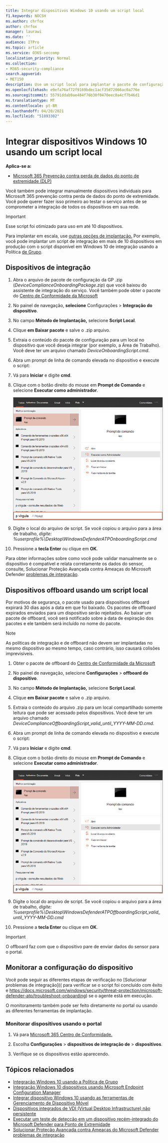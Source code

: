 ```yaml
---
title: Integrar dispositivos Windows 10 usando um script local
f1.keywords: NOCSH
ms.author: chrfox
author: chrfox
manager: laurawi
ms.date: ''
audience: ITPro
ms.topic: article
ms.service: O365-seccomp
localization_priority: Normal
ms.collection:
- M365-security-compliance
search.appverid:
- MET150
description: Use um script local para implantar o pacote de configuração em dispositivos para que eles sejam integrados ao serviço.
ms.openlocfilehash: e9efa76af72f9169bdec1acf35d72066ac0a776e
ms.sourcegitcommit: 55791ddab9ae484f76b30f0470eec8a4cf7b46d1
ms.translationtype: MT
ms.contentlocale: pt-BR
ms.lasthandoff: 04/20/2021
ms.locfileid: "51893302"
---
```

# <a name="onboard-windows-10-devices-using-a-local-script"></a>Integrar dispositivos Windows 10 usando um script local

**Aplica-se a:**

- [Microsoft 365 Prevenção contra perda de dados do ponto de extremidade (DLP)](./endpoint-dlp-learn-about.md)

Você também pode integrar manualmente dispositivos individuais para Microsoft 365 prevenção contra perda de dados do ponto de extremidade. Você pode querer fazer isso primeiro ao testar o serviço antes de se comprometer a integração de todos os dispositivos em sua rede.

> [!IMPORTANT]
> Esse script foi otimizado para uso em até 10 dispositivos.
>
> Para implantar em escala, use [outras opções de implantação.](dlp-configure-endpoints.md) Por exemplo, você pode implantar um script de integração em mais de 10 dispositivos em produção com o script disponível em Windows 10 de integração usando a Política [de Grupo](dlp-configure-endpoints-gp.md).

## <a name="onboard-devices"></a>Dispositivos de integração
 
1.  Abra o arquivo de pacote de configuração da GP .zip (*DeviceComplianceOnboardingPackage.zip*) que você baixou do assistente de integração do serviço. Você também pode obter o pacote do [Centro de Conformidade da Microsoft](https://compliance.microsoft.com)

2. No painel de navegação, **selecione** Configurações  >  **Integração do dispositivo**.

3. No campo **Método de Implantação,** selecione **Script Local**.

4. Clique **em Baixar pacote** e salve o .zip arquivo.
  
5. Extraia o conteúdo do pacote de configuração para um local no dispositivo que você deseja integrar (por exemplo, a Área de Trabalho). Você deve ter um arquivo chamado *DeviceOnboardingScript.cmd*.

6.  Abra um prompt de linha de comando elevada no dispositivo e execute o script:

7.  Vá para **Iniciar** e digite **cmd**.

8.  Clique com o botão direito do mouse em **Prompt de Comando** e selecione **Executar como administrador**.

    ![Menu Iniciar janela apontando para Executar como administrador](../media/dlp-run-as-admin.png)

9.  Digite o local do arquivo de script. Se você copiou o arquivo para a área de trabalho, *digite: %userprofile%\Desktop\WindowsDefenderATPOnboardingScript.cmd*

10.  Pressione a **tecla Enter** ou clique em **OK**.

Para obter informações sobre como você pode validar manualmente se o dispositivo é compatível e relata corretamente os dados do sensor, consulte, Solucionar Proteção Avançada contra Ameaças do Microsoft Defender [problemas de integração](/windows/security/threat-protection/microsoft-defender-atp/troubleshoot-onboarding).

## <a name="offboard-devices-using-a-local-script"></a>Dispositivos offboard usando um script local
Por motivos de segurança, o pacote usado para dispositivos offboard expirará 30 dias após a data em que foi baixado. Os pacotes de offboard expirados enviados para um dispositivo serão rejeitados. Ao baixar um pacote de offboard, você será notificado sobre a data de expiração dos pacotes e ele também será incluído no nome do pacote.

> [!NOTE]
> As políticas de integração e de offboard não devem ser implantadas no mesmo dispositivo ao mesmo tempo, caso contrário, isso causará colisões imprevisíveis.

1. Obter o pacote de offboard do [Centro de Conformidade da Microsoft](https://compliance.microsoft.com)

2. No painel de navegação, selecione **Configurações**  >  **offboard do dispositivo**.

3. No campo **Método de Implantação,** selecione **Script Local**.

4. Clique **em Baixar pacote** e salve o .zip arquivo.

5. Extraia o conteúdo do arquivo .zip para um local compartilhado somente leitura que pode ser acessado pelos dispositivos. Você deve ter um arquivo chamado *DeviceComplianceOffboardingScript_valid_until_YYYY-MM-DD.cmd*.

6.  Abra um prompt de linha de comando elevada no dispositivo e execute o script:

7.  Vá para **Iniciar** e digite **cmd**.

8.  Clique com o botão direito do mouse em **Prompt de Comando** e selecione **Executar como administrador**.

    ![Menu Iniciar janela apontando para Executar como administrador](../media/dlp-run-as-admin.png)

9.  Digite o local do arquivo de script. Se você copiou o arquivo para a área de trabalho, *digite: %userprofile%\Desktop\WindowsDefenderATPOffboardingScript_valid_until_YYYY-MM-DD.cmd*

10.  Pressione a **tecla Enter** ou clique em **OK**.

> [!IMPORTANT]
> O offboard faz com que o dispositivo pare de enviar dados do sensor para o portal.


## <a name="monitor-device-configuration"></a>Monitorar a configuração do dispositivo
Você pode seguir as diferentes etapas de verificação no [Solucionar problemas de integração](( para verificar se o script foi concluído com êxito e https://docs.microsoft.com/windows/security/threat-protection/microsoft-defender-atp/troubleshoot-onboarding) se o agente está em execução.

O monitoramento também pode ser feito diretamente no portal ou usando as diferentes ferramentas de implantação.

### <a name="monitor-devices-using-the-portal"></a>Monitorar dispositivos usando o portal
1. Vá para [Microsoft 365 Centro de Conformidade.](https://compliance.microsoft.com)

2. Escolha **Configurações**  >  **dispositivos de integração de**  >  **dispositivos**.

3. Verifique se os dispositivos estão aparecendo.


## <a name="related-topics"></a>Tópicos relacionados
- [Integração Windows 10 usando a Política de Grupo](dlp-configure-endpoints-gp.md)
- [Integração Windows 10 dispositivos usando Microsoft Endpoint Configuration Manager](dlp-configure-endpoints-sccm.md)
- [Integrar dispositivo Windows 10 usando as ferramentas de Gerenciamento de Dispositivo Móvel](dlp-configure-endpoints-mdm.md)
- [Dispositivos integrados de VDI (Virtual Desktop Infrastructure) não persistente](dlp-configure-endpoints-vdi.md)
- [Executar um teste de detecção em um dispositivo recém-integrado do Microsoft Defender para Ponto de Extremidade](/windows/security/threat-protection/microsoft-defender-atp/run-detection-test)
- [Solucionar Proteção Avançada contra Ameaças do Microsoft Defender problemas de integração](/windows/security/threat-protection/microsoft-defender-atp/troubleshoot-onboarding)